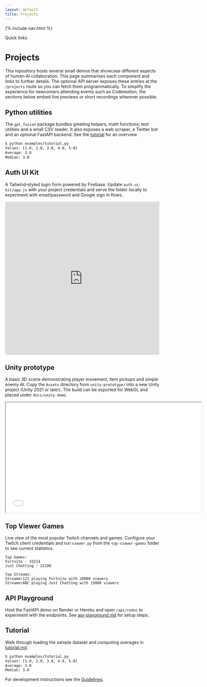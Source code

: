 ```yaml
---
layout: default
title: Projects
---
```


<!--
Plan:
1. Provide inline demo snippets for the Python utilities and tutorial sections.
2. Keep the existing iframes for other projects.
-->

{% include nav.html %}

<div id="toc">
  <p class="toc-title">Quick links</p>
</div>

# Projects

This repository hosts several small demos that showcase different aspects of human‑AI collaboration. This page summarises each component and links to further details. The optional API server exposes these entries at the `/projects` route so you can fetch them programmatically. To simplify the experience for newcomers attending events such as Codemotion, the sections below embed live previews or short recordings wherever possible.

## Python utilities

The `gpt_fusion` package bundles greeting helpers, math functions, text utilities and a small CSV reader. It also exposes a web scraper, a Twitter bot and an optional FastAPI backend. See the [tutorial](tutorial.html) for an overview.

```bash
$ python examples/tutorial.py
Values: [1.0, 2.0, 3.0, 4.0, 5.0]
Average: 3.0
Median: 3.0
```

## Auth UI Kit

A Tailwind‑styled login form powered by Firebase. Update `auth-ui-kit/app.js` with your project credentials and serve the folder locally to experiment with email/password and Google sign in flows.

<div class="preview">
  <iframe src="https://codesandbox.io/embed/github/costasford/gpt-fusion/tree/main/auth-ui-kit?fontsize=14&hidenavigation=1"
          style="width:100%; height:500px; border:0; border-radius:4px; overflow:hidden;"
          title="Auth UI live preview"
          allow="accelerometer; ambient-light-sensor; camera; encrypted-media; geolocation; gyroscope; hid; microphone; midi; payment; usb; vr; xr-spatial-tracking"
          sandbox="allow-forms allow-modals allow-popups allow-presentation allow-same-origin allow-scripts">
  </iframe>
</div>

## Unity prototype

A basic 3D scene demonstrating player movement, item pickups and simple enemy AI. Copy the `Assets` directory from `unity-prototype/` into a new Unity project (Unity 2021 or later). The build can be exported for WebGL and placed under `docs/unity-demo`.

<div class="preview">
  <iframe src="unity-demo/" width="640" height="360" allowfullscreen loading="lazy" title="Unity WebGL demo"></iframe>
</div>

## Top Viewer Games

Live view of the most popular Twitch channels and games. Configure your Twitch
client credentials and run `viewer.py` from the `top-viewer-games` folder to see
current statistics.

```text
Top Games:
Fortnite - 33214
Just Chatting - 22190

Top Streams:
Streamer123 playing Fortnite with 20000 viewers
StreamerABC playing Just Chatting with 15000 viewers
```
## API Playground

Host the FastAPI demo on Render or Heroku and open `/api/redoc` to experiment with the endpoints. See [api-playground.md](api-playground.md) for setup steps.


## Tutorial

Walk through loading the sample dataset and computing averages in [tutorial.md](tutorial.md).

```bash
$ python examples/tutorial.py
Values: [1.0, 2.0, 3.0, 4.0, 5.0]
Average: 3.0
Median: 3.0
```

For development instructions see the [Guidelines](guidelines.md).

<script src="assets/js/bundle.js"></script>
